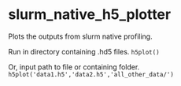 # slurm_native_h5_plotter
Plots the outputs from slurm native profiling.


Run in directory containing .hd5 files. ``h5plot()``

Or, input path to file or containing folder.  ``h5plot('data1.h5','data2.h5','all_other_data/')``
